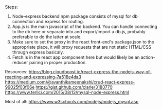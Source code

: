 Steps:

1.  Node-express backend npm package consists of mysql for db connection and express for routing.
2.  App.js is the main javascript of the backend. You can handle connecting to the db here or separate into and export/import a db.js, probably preferable to do the latter at scale.
3.  Make sure to set the proxy in the react front-end's package.json to the appropriate place, it will proxy requests that are not static HTML/CSS through express basicaly.
4.  Fetch is in the react app component here but would likely be an action-reducer pairing in proper production.

Resources:
https://blog.cloudboost.io/react-express-the-nodejs-way-of-reacting-and-expressing-7a518e4da3
https://medium.com/@avanthikameenakshi/crud-react-express-99025f03f06e
https://gist.github.com/clarle/3180770
https://www.terlici.com/2015/08/13/mysql-node-express.html

Most of all:
https://www.w3schools.com/nodejs/nodejs_mysql.asp
